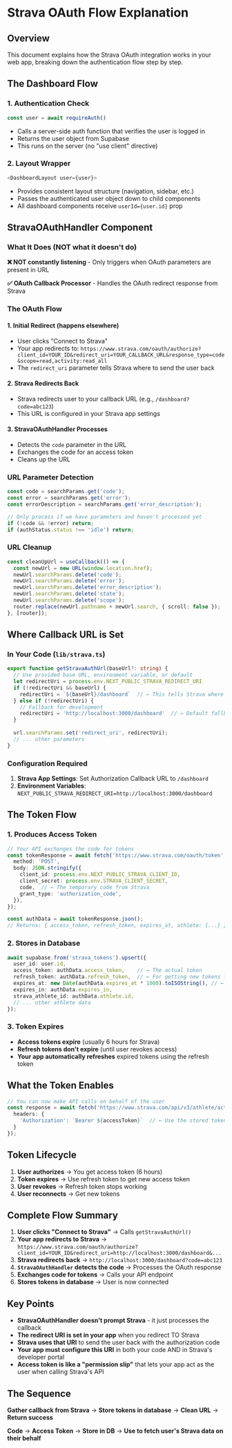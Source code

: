 # Strava OAuth Flow Explanation

## Overview

This document explains how the Strava OAuth integration works in your web app, breaking down the authentication flow step by step.

## The Dashboard Flow

### 1. Authentication Check
```typescript
const user = await requireAuth()
```
- Calls a server-side auth function that verifies the user is logged in
- Returns the user object from Supabase
- This runs on the server (no "use client" directive)

### 2. Layout Wrapper
```typescript
<DashboardLayout user={user}>
```
- Provides consistent layout structure (navigation, sidebar, etc.)
- Passes the authenticated user object down to child components
- All dashboard components receive `userId={user.id}` prop

## StravaOAuthHandler Component

### What It Does (NOT what it doesn't do)

**❌ NOT constantly listening** - Only triggers when OAuth parameters are present in URL

**✅ OAuth Callback Processor** - Handles the OAuth redirect response from Strava

### The OAuth Flow

#### 1. Initial Redirect (happens elsewhere)
- User clicks "Connect to Strava" 
- Your app redirects to: `https://www.strava.com/oauth/authorize?client_id=YOUR_ID&redirect_uri=YOUR_CALLBACK_URL&response_type=code&scope=read,activity:read_all`
- The `redirect_uri` parameter tells Strava where to send the user back

#### 2. Strava Redirects Back
- Strava redirects user to your callback URL (e.g., `/dashboard?code=abc123`)
- This URL is configured in your Strava app settings

#### 3. StravaOAuthHandler Processes
- Detects the `code` parameter in the URL
- Exchanges the code for an access token
- Cleans up the URL

### URL Parameter Detection
```typescript
const code = searchParams.get('code');
const error = searchParams.get('error');
const errorDescription = searchParams.get('error_description');

// Only process if we have parameters and haven't processed yet
if (!code && !error) return;
if (authStatus.status !== 'idle') return;
```

### URL Cleanup
```typescript
const cleanUpUrl = useCallback(() => {
  const newUrl = new URL(window.location.href);
  newUrl.searchParams.delete('code');
  newUrl.searchParams.delete('error');
  newUrl.searchParams.delete('error_description');
  newUrl.searchParams.delete('state');
  newUrl.searchParams.delete('scope');
  router.replace(newUrl.pathname + newUrl.search, { scroll: false });
}, [router]);
```

## Where Callback URL is Set

### In Your Code (`lib/strava.ts`)
```typescript
export function getStravaAuthUrl(baseUrl?: string) {
  // Use provided base URL, environment variable, or default
  let redirectUri = process.env.NEXT_PUBLIC_STRAVA_REDIRECT_URI
  if (!redirectUri && baseUrl) {
    redirectUri = `${baseUrl}/dashboard`  // ← This tells Strava where to redirect back
  } else if (!redirectUri) {
    // Fallback for development
    redirectUri = 'http://localhost:3000/dashboard'  // ← Default fallback
  }
  
  url.searchParams.set('redirect_uri', redirectUri);
  // ... other parameters
}
```

### Configuration Required
1. **Strava App Settings**: Set Authorization Callback URL to `/dashboard`
2. **Environment Variables**: `NEXT_PUBLIC_STRAVA_REDIRECT_URI=http://localhost:3000/dashboard`

## The Token Flow

### 1. Produces Access Token
```typescript
// Your API exchanges the code for tokens
const tokenResponse = await fetch('https://www.strava.com/oauth/token', {
  method: 'POST',
  body: JSON.stringify({
    client_id: process.env.NEXT_PUBLIC_STRAVA_CLIENT_ID,
    client_secret: process.env.STRAVA_CLIENT_SECRET,
    code,  // ← The temporary code from Strava
    grant_type: 'authorization_code',
  }),
});

const authData = await tokenResponse.json();
// Returns: { access_token, refresh_token, expires_at, athlete: {...} }
```

### 2. Stores in Database
```typescript
await supabase.from('strava_tokens').upsert({
  user_id: user.id,
  access_token: authData.access_token,    // ← The actual token
  refresh_token: authData.refresh_token,  // ← For getting new tokens later
  expires_at: new Date(authData.expires_at * 1000).toISOString(), // ← When it expires
  expires_in: authData.expires_in,
  strava_athlete_id: authData.athlete.id,
  // ... other athlete data
});
```

### 3. Token Expires
- **Access tokens expire** (usually 6 hours for Strava)
- **Refresh tokens don't expire** (until user revokes access)
- **Your app automatically refreshes** expired tokens using the refresh token

## What the Token Enables

```typescript
// You can now make API calls on behalf of the user
const response = await fetch('https://www.strava.com/api/v3/athlete/activities', {
  headers: {
    'Authorization': `Bearer ${accessToken}`  // ← Use the stored token
  }
});
```

## Token Lifecycle

1. **User authorizes** → You get access token (6 hours)
2. **Token expires** → Use refresh token to get new access token
3. **User revokes** → Refresh token stops working
4. **User reconnects** → Get new tokens

## Complete Flow Summary

1. **User clicks "Connect to Strava"** → Calls `getStravaAuthUrl()`
2. **Your app redirects to Strava** → `https://www.strava.com/oauth/authorize?client_id=YOUR_ID&redirect_uri=http://localhost:3000/dashboard&...`
3. **Strava redirects back** → `http://localhost:3000/dashboard?code=abc123`
4. **`StravaOAuthHandler` detects the code** → Processes the OAuth response
5. **Exchanges code for tokens** → Calls your API endpoint
6. **Stores tokens in database** → User is now connected

## Key Points

- **StravaOAuthHandler doesn't prompt Strava** - it just processes the callback
- **The redirect URI is set in your app** when you redirect TO Strava
- **Strava uses that URI** to send the user back with the authorization code
- **Your app must configure this URI** in both your code AND in Strava's developer portal
- **Access token is like a "permission slip"** that lets your app act as the user when calling Strava's API

## The Sequence

**Gather callback from Strava** → **Store tokens in database** → **Clean URL** → **Return success**

**Code** → **Access Token** → **Store in DB** → **Use to fetch user's Strava data on their behalf** 